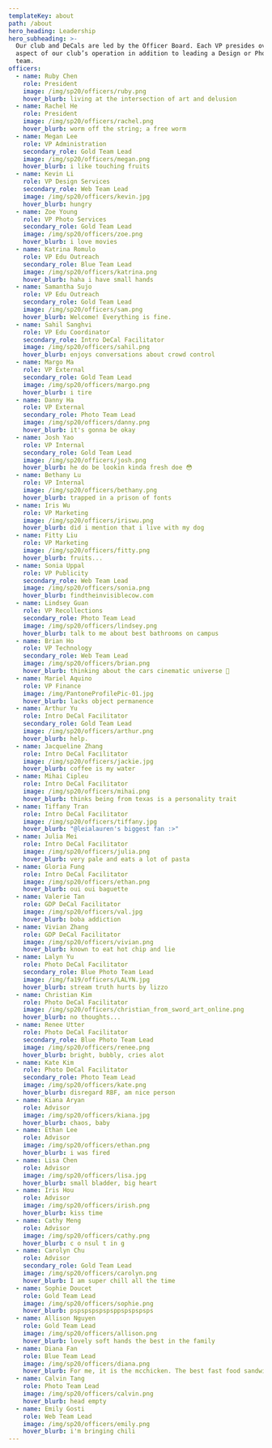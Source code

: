 ```yaml
---
templateKey: about
path: /about
hero_heading: Leadership
hero_subheading: >-
  Our club and DeCals are led by the Officer Board. Each VP presides over an
  aspect of our club’s operation in addition to leading a Design or Photography
  team.
officers:
  - name: Ruby Chen
    role: President
    image: /img/sp20/officers/ruby.png
    hover_blurb: living at the intersection of art and delusion
  - name: Rachel He
    role: President
    image: /img/sp20/officers/rachel.png
    hover_blurb: worm off the string; a free worm
  - name: Megan Lee
    role: VP Administration
    secondary_role: Gold Team Lead
    image: /img/sp20/officers/megan.png
    hover_blurb: i like touching fruits
  - name: Kevin Li
    role: VP Design Services
    secondary_role: Web Team Lead
    image: /img/sp20/officers/kevin.jpg
    hover_blurb: hungry
  - name: Zoe Young
    role: VP Photo Services
    secondary_role: Gold Team Lead
    image: /img/sp20/officers/zoe.png
    hover_blurb: i love movies
  - name: Katrina Romulo
    role: VP Edu Outreach
    secondary_role: Blue Team Lead
    image: /img/sp20/officers/katrina.png
    hover_blurb: haha i have small hands
  - name: Samantha Sujo
    role: VP Edu Outreach
    secondary_role: Gold Team Lead
    image: /img/sp20/officers/sam.png
    hover_blurb: Welcome! Everything is fine.
  - name: Sahil Sanghvi
    role: VP Edu Coordinator
    secondary_role: Intro DeCal Facilitator
    image: /img/sp20/officers/sahil.png
    hover_blurb: enjoys conversations about crowd control
  - name: Margo Ma
    role: VP External
    secondary_role: Gold Team Lead
    image: /img/sp20/officers/margo.png
    hover_blurb: i tire
  - name: Danny Ha
    role: VP External
    secondary_role: Photo Team Lead
    image: /img/sp20/officers/danny.png
    hover_blurb: it's gonna be okay
  - name: Josh Yao
    role: VP Internal
    secondary_role: Gold Team Lead
    image: /img/sp20/officers/josh.png
    hover_blurb: he do be lookin kinda fresh doe 😳
  - name: Bethany Lu
    role: VP Internal
    image: /img/sp20/officers/bethany.png
    hover_blurb: trapped in a prison of fonts
  - name: Iris Wu
    role: VP Marketing
    image: /img/sp20/officers/iriswu.png
    hover_blurb: did i mention that i live with my dog
  - name: Fitty Liu
    role: VP Marketing
    image: /img/sp20/officers/fitty.png
    hover_blurb: fruits...
  - name: Sonia Uppal
    role: VP Publicity
    secondary_role: Web Team Lead
    image: /img/sp20/officers/sonia.png
    hover_blurb: findtheinvisiblecow.com
  - name: Lindsey Guan
    role: VP Recollections
    secondary_role: Photo Team Lead
    image: /img/sp20/officers/lindsey.png
    hover_blurb: talk to me about best bathrooms on campus
  - name: Brian Ho
    role: VP Technology
    secondary_role: Web Team Lead
    image: /img/sp20/officers/brian.png
    hover_blurb: thinking about the cars cinematic universe 🚗
  - name: Mariel Aquino
    role: VP Finance
    image: /img/PantoneProfilePic-01.jpg
    hover_blurb: lacks object permanence
  - name: Arthur Yu
    role: Intro DeCal Facilitator
    secondary_role: Gold Team Lead
    image: /img/sp20/officers/arthur.png
    hover_blurb: help.
  - name: Jacqueline Zhang
    role: Intro DeCal Facilitator
    image: /img/sp20/officers/jackie.jpg
    hover_blurb: coffee is my water
  - name: Mihai Cipleu
    role: Intro DeCal Facilitator
    image: /img/sp20/officers/mihai.png
    hover_blurb: thinks being from texas is a personality trait
  - name: Tiffany Tran
    role: Intro DeCal Facilitator
    image: /img/sp20/officers/tiffany.jpg
    hover_blurb: "@leialauren's biggest fan :>"
  - name: Julia Mei
    role: Intro DeCal Facilitator
    image: /img/sp20/officers/julia.png
    hover_blurb: very pale and eats a lot of pasta
  - name: Gloria Fung
    role: Intro DeCal Facilitator
    image: /img/sp20/officers/ethan.png
    hover_blurb: oui oui baguette 
  - name: Valerie Tan
    role: GDP DeCal Facilitator
    image: /img/sp20/officers/val.jpg
    hover_blurb: boba addiction
  - name: Vivian Zhang
    role: GDP DeCal Facilitator
    image: /img/sp20/officers/vivian.png
    hover_blurb: known to eat hot chip and lie
  - name: Lalyn Yu
    role: Photo DeCal Facilitator
    secondary_role: Blue Photo Team Lead
    image: /img/fa19/officers/LALYN.jpg
    hover_blurb: stream truth hurts by lizzo
  - name: Christian Kim
    role: Photo DeCal Facilitator
    image: /img/sp20/officers/christian_from_sword_art_online.png
    hover_blurb: no thoughts...
  - name: Renee Utter
    role: Photo DeCal Facilitator
    secondary_role: Blue Photo Team Lead
    image: /img/sp20/officers/renee.png
    hover_blurb: bright, bubbly, cries alot
  - name: Kate Kim
    role: Photo DeCal Facilitator
    secondary_role: Photo Team Lead
    image: /img/sp20/officers/kate.png
    hover_blurb: disregard RBF, am nice person
  - name: Kiana Aryan
    role: Advisor
    image: /img/sp20/officers/kiana.jpg
    hover_blurb: chaos, baby
  - name: Ethan Lee
    role: Advisor
    image: /img/sp20/officers/ethan.png
    hover_blurb: i was fired
  - name: Lisa Chen
    role: Advisor
    image: /img/sp20/officers/lisa.jpg
    hover_blurb: small bladder, big heart
  - name: Iris Hou
    role: Advisor
    image: /img/sp20/officers/irish.png
    hover_blurb: kiss time
  - name: Cathy Meng
    role: Advisor
    image: /img/sp20/officers/cathy.png
    hover_blurb: c o nsul t in g
  - name: Carolyn Chu
    role: Advisor
    secondary_role: Gold Team Lead
    image: /img/sp20/officers/carolyn.png
    hover_blurb: I am super chill all the time
  - name: Sophie Doucet
    role: Gold Team Lead
    image: /img/sp20/officers/sophie.png
    hover_blurb: pspspspspspsppspspspsps
  - name: Allison Nguyen
    role: Gold Team Lead
    image: /img/sp20/officers/allison.png
    hover_blurb: lovely soft hands the best in the family
  - name: Diana Fan
    role: Blue Team Lead
    image: /img/sp20/officers/diana.png
    hover_blurb: For me, it is the mcchicken. The best fast food sandwich.
  - name: Calvin Tang
    role: Photo Team Lead
    image: /img/sp20/officers/calvin.png
    hover_blurb: head empty
  - name: Emily Gosti 
    role: Web Team Lead
    image: /img/sp20/officers/emily.png
    hover_blurb: i'm bringing chili
---
```

